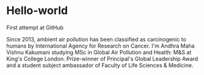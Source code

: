 # Hello-world
First attempt at GitHub

Since 2013, ambient air pollution has been classified as carcinogenic to humans by International Agency for Research on Cancer.
I'm Andhra Maha Vishnu Kakumani studying MSc in Global Air Pollution and Health: M&S at King's College London.
Prize-winner of Principal's Global Leadership Award and a student subject ambassador of Faculty of Life Sciences & Medicine.
